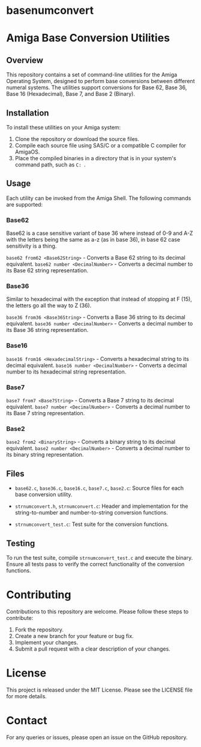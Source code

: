 # basenumconvert

# Amiga Base Conversion Utilities

## Overview

This repository contains a set of command-line utilities for the Amiga Operating System, designed to perform base conversions between different numeral systems. The utilities support conversions for Base 62, Base 36, Base 16 (Hexadecimal), Base 7, and Base 2 (Binary).

## Installation

To install these utilities on your Amiga system:

1. Clone the repository or download the source files.
2. Compile each source file using SAS/C or a compatible C compiler for AmigaOS.
3. Place the compiled binaries in a directory that is in your system's command path, such as `C: `.

## Usage

Each utility can be invoked from the Amiga Shell. The following commands are supported:

### Base62
Base62 is a case sensitive variant of base 36 where instead of 0-9 and A-Z with the letters
being the same as a-z (as in base 36), in base 62 case sensitivity is a thing.

`base62 from62 <Base62String>` - Converts a Base 62 string to its decimal equivalent.
`base62 number <DecimalNumber>` - Converts a decimal number to its Base 62 string representation.

### Base36
Similar to hexadecimal with the exception that instead of stopping at F (15), the letters go
all the way to Z (36).

`base36 from36 <Base36String>` - Converts a Base 36 string to its decimal equivalent.
`base36 number <DecimalNumber>` - Converts a decimal number to its Base 36 string representation.

### Base16

`base16 from16 <HexadecimalString>` - Converts a hexadecimal string to its decimal equivalent.
`base16 number <DecimalNumber>` - Converts a decimal number to its hexadecimal string representation.

### Base7

`base7 from7 <Base7String>` - Converts a Base 7 string to its decimal equivalent.
`base7 number <DecimalNumber>` - Converts a decimal number to its Base 7 string representation.

### Base2

`base2 from2 <BinaryString>` - Converts a binary string to its decimal equivalent.
`base2 number <DecimalNumber>` - Converts a decimal number to its binary string representation.

## Files

- `base62.c`, `base36.c`, `base16.c`, `base7.c`, `base2.c`:
  Source files for each base conversion utility.

- `strnumconvert.h`, `strnumconvert.c`:
  Header and implementation for the string-to-number and number-to-string conversion functions.

- `strnumconvert_test.c`:
  Test suite for the conversion functions.

## Testing

To run the test suite, compile `strnumconvert_test.c` and execute the binary. Ensure all tests pass to verify the correct functionality of the conversion functions.

# Contributing
Contributions to this repository are welcome. Please follow these steps to contribute:

1. Fork the repository.
2. Create a new branch for your feature or bug fix.
3. Implement your changes.
4. Submit a pull request with a clear description of your changes.

# License
This project is released under the MIT License. Please see the LICENSE file for more details.

# Contact
For any queries or issues, please open an issue on the GitHub repository.